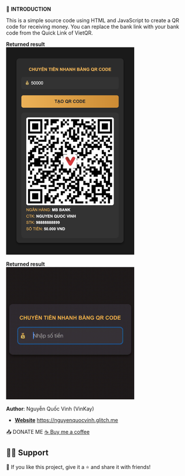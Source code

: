    
🚀 **INTRODUCTION**

This is a simple source code using HTML and JavaScript to create a QR code for receiving money. You can replace the bank link with your bank code from the Quick Link of VietQR.  

  **Returned result**  
<img src="https://github.com/vinkay215/Create-a-simple-banking-QR-code/blob/main/img/interface.png" width="350"/>  


    
  **Returned result**  
<img src="https://github.com/vinkay215/Create-a-simple-banking-QR-code/blob/main/img/interface-v3.gif" width="350"/>  
  

**Author**: Nguyễn Quốc Vinh (VinKay)
- **[Website]([https://github.com/DenverCoder1](https://nguyenquocvinh.glitch.me/)https://nguyenquocvinh.glitch.me/)**
https://nguyenquocvinh.glitch.me

📤 DONATE ME
[☕ Buy me a coffee](https://nguyenquocvinh.glitch.me/Donate)

## 🙋‍♂️ Support
💙 If you like this project, give it a ⭐ and share it with friends!


